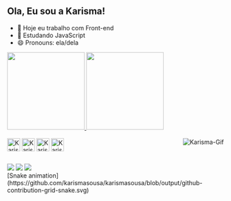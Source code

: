 ## Ola, Eu sou a Karisma!

- 🔭 Hoje eu trabalho com Front-end
- 🌱 Estudando JavaScript
- 😄 Pronouns: ela/dela
<div>
<a href="https://github.com/karismasousa">
  <img height="180em" src="https://github-readme-stats.vercel.app/api?username=karismasousa&show_icons=true&theme=dracula&include_all_commits=true&count_private=true"/>
  <img height="180em" src="https://github-readme-stats.vercel.app/api/top-langs/?username=karismasousa&layout=compact&langs_cout=16&theme=dracula"/>
  </a>
</div>

<div style="display: inline_block"><br>
  <img align="center" alt="Karisma-Js" height="30" widht="40" src="https://cdn.jsdelivr.net/gh/devicons/devicon/icons/javascript/javascript-plain.svg"/>
  <img align="center" alt="Karisma-Js" height="30" widht="40" src="https://cdn.jsdelivr.net/gh/devicons/devicon/icons/html5/html5-plain.svg"/>
  <img align="center" alt="Karisma-Js" height="30" widht="40" src="https://cdn.jsdelivr.net/gh/devicons/devicon/icons/css3/css3-plain.svg"/>
  <img align="center" alt="Karisma-Js" height="30" widht="40" src="https://cdn.jsdelivr.net/gh/devicons/devicon/icons/react/react-original.svg"/>
    <img align="right" alt="Karisma-Gif" src="https://i.picasion.com/pic92/ac116223271da7c512d9fac84325b9fa.gif"/>
</div>

##
<div>
  <a href="https://www.linkedin.com/in/karismaalves/" target="_blank"><img src="https://img.shields.io/badge/LinkedIn-0077B5?style=for-the-badge&logo=linkedin&logoColor=white" target="_blank"></a>
   <a href="https://mail.google.com/mail/u/0/?tab=rm&ogbl#inbox" target="_blank"><img src="https://img.shields.io/badge/Gmail-D14836?style=for-the-badge&logo=gmail&logoColor=white" target="_blank"></a>
   <a href="https://discord.com/store" target="_blank"><img src="https://img.shields.io/badge/Discord-7289DA?style=for-the-badge&logo=discord&logoColor=white" target="_blank"></a>
   
</div>  
[Snake animation](https://github.com/karismasousa/karismasousa/blob/output/github-contribution-grid-snake.svg)
